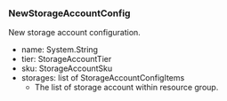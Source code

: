 ### NewStorageAccountConfig
New storage account configuration.

- name: System.String
- tier: StorageAccountTier
- sku: StorageAccountSku
- storages: list of StorageAccountConfigItems
  - The list of storage account within resource group.
